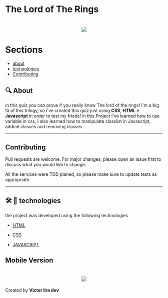 # The Lord of The Rings
<h1 align="center" >
    <img src="https://ik.imagekit.io/mcvhbcq4zu/quiz_5uEGaM0dqX.gif">
</h1>

# Sections
- [about](#-About)
- [technologies](#-technologies)
- [Contributing](#-Contributing)

## :mag: About
in this quiz you can prove if you really know The lord of the rings! I'm a big fã of this trilogy, so  i've created this quiz  just using **CSS**, **HTML** e **Javascript** in order to test my frieds! in this Project I've learned how to use variable in css, I also learned how to manipulate classlist in Javascript, addind classes and removing classes

---

## Contributing
Pull requests are welcome. For major changes, please open an issue first to discuss what you would like to change.

All the services were TDD planed, so please make sure to update tests as appropriate.

---
 
## 🛠 💼 technologies
the project was developed using the following technologies
- [HTML](https://developer.mozilla.org/en-US/docs/Web/HTML)
- [CSS](https://developer.mozilla.org/en-US/docs/Web/CSS)

- [JAVASCRIPT](https://www.javascript.com/)

## Mobile Version

<h1 align="center" >
    <img src="https://ik.imagekit.io/mcvhbcq4zu/quiizMobile_cZCgzIYqo.gif">
</h1>

Created by **Victor lira dev**

